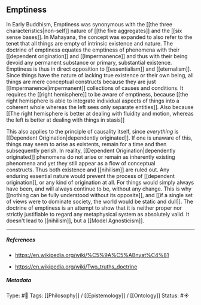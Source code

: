 ## Emptiness  # 

In Early Buddhism, Emptiness was synonymous with the [[the three characteristics|non-self]] nature of [[the five aggregates]] and the [[six sense bases]]. In Mahayana, the concept was expanded to also refer to the tenet that all things are empty of intrinsic existence and nature. The doctrine of emptiness equates the emptiness of phenomena with their [[dependent origination]] and [[Impermanence]] and thus with their being devoid any permanent substance or primary, substantial existence. Emptiness is thus in direct opposition to [[essentialism]] and [[eternalism]]. Since things have the nature of lacking true existence or their own being, all things are mere conceptual constructs because they are just [[Impermanence|impermanent]] collections of causes and conditions. It requires the [[right hemisphere]] to be aware of emptiness, because [[the right hemisphere is able to integrate individual aspects of things into a coherent whole whereas the left sees only separate entities]]. Also because [[The right hemisphere is better at dealing with fluidity and motion, whereas the left is better at dealing with things in stasis]]

This also applies to the principle of causality itself, since _everything_ is [[Dependent Origination|dependently originated]]. If one is unaware of this, things may seem to arise as existents, remain for a time and then subsequently perish. In reality, [[Dependent Origination|dependently originated]] phenomena do not arise or remain as inherently existing phenomena and yet they still appear as a flow of conceptual constructs. Thus both existence and [[nihilism]] are ruled out. Any enduring essential nature would prevent the process of [[dependent origination]], or any kind of origination at all. For things would simply always have been, and will always continue to be, without any change. This is why [[nothing can be fully understood without its opposite]], and [[if a single set of views were to dominate society, the world would be static and dull]]. The doctrine of emptiness is an attempt to show that it is neither proper nor strictly justifiable to regard any metaphysical system as absolutely valid. It doesn't lead to [[nihilism]], but a [[Model Agnosticism]].

___

##### References

- https://en.wikipedia.org/wiki/%C5%9A%C5%ABnyat%C4%81

- https://en.wikipedia.org/wiki/Two_truths_doctrine

##### Metadata

Type: #🔴 
Tags: [[Philosophy]] / [[Epistemology]] / [[Ontology]]
Status: #☀️ 